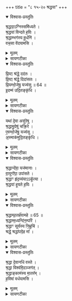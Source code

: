 +++
title = "८ १५-२० श्रद्धया"
+++

<details open><summary>विश्वास-प्रस्तुतिः</summary>

श्र॒द्धया॒ऽग्निस्समि॑ध्यते ।  
श्र॒द्धया॑ विन्दते ह॒विः ।   
श्र॒द्धाम्भग॑स्य मू॒र्धनि॑ ।  
वच॒सा वे॑दयामसि ।
</details>

<details><summary>मूलम्</summary>

श्र॒द्धया॒ऽग्निस्समि॑ध्यते ।  
श्र॒द्धया॑ विन्दते ह॒विः ।   
श्र॒द्धाम्भग॑स्य मू॒र्धनि॑ ।  
वच॒सा वे॑दयामसि ।
</details>

<details><summary>सायणटीका</summary>

15यदुक्तं सूत्रकारेण 'श्रद्धायै वेहतम्' इति, तस्य पशोः सूक्ते वपायाः पुरोनुवाक्यामाह - शास्त्रार्थे विश्वासातिशयरूपा चित्तवृत्तिः श्रद्धा । तदभिमानिनी देवताऽपि तन्नामिकैव । श्रद्धया विश्वासातिशयेनानन्यया भक्त्या अयमग्निः समिध्यते सम्यक्प्रज्वाल्यते । हविश्च श्रद्धया लभ्यते । भगस्य सौभाग्यस्य मूर्धन्युपरि स्थितां श्रद्धां वचसा वाक्येनावेदयामसि । जनानामग्रे सौभाग्यहेतुः श्रद्धेति प्रख्यापयामः ॥
</details>

<details open><summary>विश्वास-प्रस्तुतिः</summary>

प्रि॒यꣵ श्र॑द्धे॒ दद॑तः ।  
प्रि॒यꣵ श्र॑द्धे॒ दिदा॑सतः ।  
प्रि॒यम्भो॒जेषु॒ यज्व॑सु ॥ 64 ॥  
इ॒दम्म॑ उदि॒तङ्कृ॑धि ।
</details>

<details><summary>मूलम्</summary>

प्रि॒यꣵ श्र॑द्धे॒ दद॑तः ।  
प्रि॒यꣵ श्र॑द्धे॒ दिदा॑सतः ।  
प्रि॒यम्भो॒जेषु॒ यज्व॑सु ॥ 64 ॥  
इ॒दम्म॑ उदि॒तङ्कृ॑धि ।
</details>

<details><summary>सायणटीका</summary>

16अथ वपाया याज्यामाह - हे श्रद्धे इदानीं ददतो मे प्रियं भवतु अभीष्टं सिध्यतु । इतः परमपि दातुमिच्छतो मे प्रियं भवतु । भोनेषु भोगपरेषु जन्तुषु यज्वसु यजमानेषु च प्रियं भवतु । इदमनन्तरोक्तं यज्वसु मे प्रियमुदितं कृधि अत्यधिकं कुरु ॥
</details>

<details open><summary>विश्वास-प्रस्तुतिः</summary>

यथा॑ दे॒वा असु॑रेषु ।   
श्र॒द्धामु॒ग्रेषु॑ चक्रि॒रे ।   
ए॒वम्भो॒जेषु॒ यज्व॑सु ।   
अ॒स्माक॑मुदि॒तङ्कृ॑धि ।
</details>

<details><summary>मूलम्</summary>

यथा॑ दे॒वा असु॑रेषु ।   
श्र॒द्धामु॒ग्रेषु॑ चक्रि॒रे ।   
ए॒वम्भो॒जेषु॒ यज्व॑सु ।   
अ॒स्माक॑मुदि॒तङ्कृ॑धि ।
</details>

<details><summary>सायणटीका</summary>

17अथ पुरोडाशस्य पुरोनुवाक्यामाह - यथा लोके देवा उग्रेष्वसुरेषु श्रद्धां चक्रिरे अवश्यमेते हन्तव्या इति दृढामिच्छां कृतवन्तः । एवमस्माकं फलभोगेषु तत्साधकेषु यज्वस्वपि प्रियमुदितं कुरु ॥
</details>

<details open><summary>विश्वास-प्रस्तुतिः</summary>

श्र॒द्धान्दे॑वा॒ यज॑मानाः ।   
वा॒युगो॑पा॒ उपा॑सते ।   
श्र॒द्धाꣳ हृ॑द॒य्य॑याऽऽकू᳚त्या ।   
श्र॒द्धया॑ हूयते ह॒विः ।
</details>

<details><summary>मूलम्</summary>

श्र॒द्धान्दे॑वा॒ यज॑मानाः ।   
वा॒युगो॑पा॒ उपा॑सते ।   
श्र॒द्धाꣳ हृ॑द॒य्य॑याऽऽकू᳚त्या ।   
श्र॒द्धया॑ हूयते ह॒विः ।
</details>

<details><summary>सायणटीका</summary>

18अथ पुरोडाशस्य याज्यामाह - हे देवाः इन्द्रादय एते यजमानाः वायुगोपाः स्वकीयप्राणरक्षकास्सन्तः श्रद्धामुपासते सेवन्ते । उक्तार्थं एव स्पष्टीक्रियते - हृदय्यया हृदये भवया आकृत्या संकल्पक्रियया श्रद्धामुपासते अत्यादरेणोपासत इत्यर्थः । हविरपि श्रद्धयैव हूयते ॥
</details>

<details open><summary>विश्वास-प्रस्तुतिः</summary>

श्र॒द्धाम्प्रा॒तर्ह॑वामहे ॥ 65 ॥  
श्र॒द्धाम्म॒ध्यन्दि॑न॒म्परि॑ ।  
श्र॒द्धाꣳ सूर्य॑स्य नि॒म्रुचि॑ ।   
श्रद्धे॒ श्रद्धा॑पये॒ह मा᳚ ।
</details>

<details><summary>मूलम्</summary>

श्र॒द्धाम्प्रा॒तर्ह॑वामहे ॥ 65 ॥  
श्र॒द्धाम्म॒ध्यन्दि॑न॒म्परि॑ ।  
श्र॒द्धाꣳ सूर्य॑स्य नि॒म्रुचि॑ ।   
श्रद्धे॒ श्रद्धा॑पये॒ह मा᳚ ।
</details>

<details><summary>सायणटीका</summary>

19अथ हविषः पुरोनुवाक्यामाह - श्रद्धां श्रद्धाख्यां देवीं प्रातर्हवामहे प्रातःकाले समाह्वयामः । तथा मध्यंदिनं परि मध्यंदिनसमीपमपि श्रद्धामाह्वयामः । सूर्यस्य निम्रुचि अस्तमयवेलायामपि श्रद्धामाह्वयामः । हे श्रद्धे देवि इह कर्मणि मां श्रद्धापय विश्वासयुक्तं कुरु ॥
</details>

<details open><summary>विश्वास-प्रस्तुतिः</summary>

श्र॒द्धा दे॒वानधि॑ वस्ते ।  
श्र॒द्धा विश्व॑मि॒दञ्जग॑त् ।   
श्र॒द्धाङ्काम॑स्य मा॒तर᳚म् ।   
ह॒विषा॑ वर्धयामसि ।
</details>

<details><summary>मूलम्</summary>

श्र॒द्धा दे॒वानधि॑ वस्ते ।  
श्र॒द्धा विश्व॑मि॒दञ्जग॑त् ।   
श्र॒द्धाङ्काम॑स्य मा॒तर᳚म् ।   
ह॒विषा॑ वर्धयामसि ।
</details>

<details><summary>सायणटीका</summary>

20अथ हविषो याज्यामाह - इयं श्रद्धा देवी देवानधिवस्ते देवेष्वधिवसति । विश्वं सर्वमिदं जगत् श्रद्धामयं, इच्छाविश्वासव्यतिरेकेण कस्यापि व्यवहारस्याभावात् । कामस्य मातरं काम्यमानफलस्योत्पादिका श्रद्धां देवीं अनेन हविषा वर्धयामसि अभिवृद्धां संतुष्टां कुर्मः ॥
</details>
